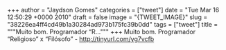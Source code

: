 
+++
author = "Jaydson Gomes"
categories = ["tweet"]
date = "Tue Mar 16 12:50:29 +0000 2010"
draft = false
image = "{TWEET_IMAGE}"
slug = "38226ea4ff4cd49b1a30284ad973b175fc39b0dd"
tags = ["tweet"]
title = """Muito bom. Programador “R..."""
+++
Muito bom. Programador “Religioso” x “Filósofo” - http://tinyurl.com/yg7vcfb
